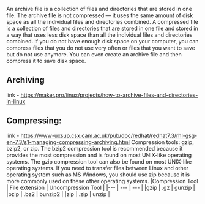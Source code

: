 An archive file is a collection of files and directories that are stored in one file. The archive file is not compressed — it uses the same amount of disk space as all the individual files and directories combined. A compressed file is a collection of files and directories that are stored in one file and stored in a way that uses less disk space than all the individual files and directories combined. If you do not have enough disk space on your computer, you can compress files that you do not use very often or files that you want to save but do not use anymore. You can even create an archive file and then compress it to save disk space. 

## Archiving
link - https://maker.pro/linux/projects/how-to-archive-files-and-directories-in-linux


## Compressing:
link - https://www-uxsup.csx.cam.ac.uk/pub/doc/redhat/redhat7.3/rhl-gsg-en-7.3/s1-managing-compressing-archiving.html
Compression tools: gzip, bzip2, or zip.
The bzip2 compression tool is recommended because it provides the most compression and is found on most UNIX-like operating systems. The gzip compression tool can also be found on most UNIX-like operating systems. If you need to transfer files between Linux and other operating system such as MS Windows, you should use zip because it is more commonly used on these other operating systems. 
|Compression Tool | File extension | Uncompression Tool |
|--- | --- | --- |
|gzip | .gz | gunzip |
|bzip | .bz2 | bunzip2 |
|zip | .zip | unzip |
